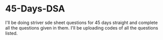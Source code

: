 # 45-Days-DSA
I'll be doing striver sde sheet questions for 45 days straight and complete all the questions given in them. I'll be uploading codes of all the questions listed.
